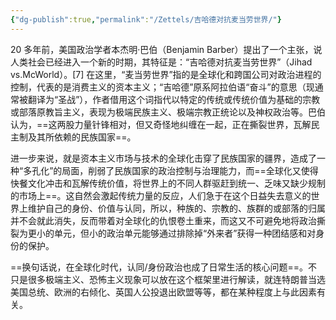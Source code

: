 ```yaml
---
{"dg-publish":true,"permalink":"/Zettels/吉哈德对抗麦当劳世界/"}
---
```



20 多年前，美国政治学者本杰明·巴伯（Benjamin Barber）提出了一个主张，说人类社会已经进入一个新的时期，其特征是：“吉哈德对抗麦当劳世界”（Jihad vs.McWorld）。[7] 在这里，“麦当劳世界”指的是全球化和跨国公司对政治进程的控制，代表的是消费主义的资本主义；“吉哈德”原系阿拉伯语“奋斗”的意思（现通常被翻译为“圣战”），作者借用这个词指代以特定的传统或传统价值为基础的宗教或部落原教旨主义，表现为极端民族主义、极端宗教正统论以及神权政治等。巴伯认为，==这两股力量针锋相对，但又奇怪地纠缠在一起，正在撕裂世界，瓦解民主制及其所依赖的民族国家==。

进一步来说，就是资本主义市场与技术的全球化击穿了民族国家的疆界，造成了一种“多孔化”的局面，削弱了民族国家的政治控制与治理能力，而==全球化又使得快餐文化冲击和瓦解传统价值，将世界上的不同人群驱赶到统一、乏味又缺少规制的市场上==。这自然会激起传统力量的反应，人们急于在这个日益失去意义的世界上维护自己的身份、价值与认同，所以，种族的、宗教的、族群的或部落的归属并不会就此消失，反而带着对全球化的仇恨卷土重来，而这又不可避免地将政治撕裂为更小的单元，但小的政治单元能够通过排除掉“外来者”获得一种团结感和对身份的保护。

==换句话说，在全球化时代，认同/身份政治也成了日常生活的核心问题==。不只是很多极端主义、恐怖主义现象可以放在这个框架里进行解读，就连特朗普当选美国总统、欧洲的右倾化、英国人公投退出欧盟等等，都在某种程度上与此因素有关。
